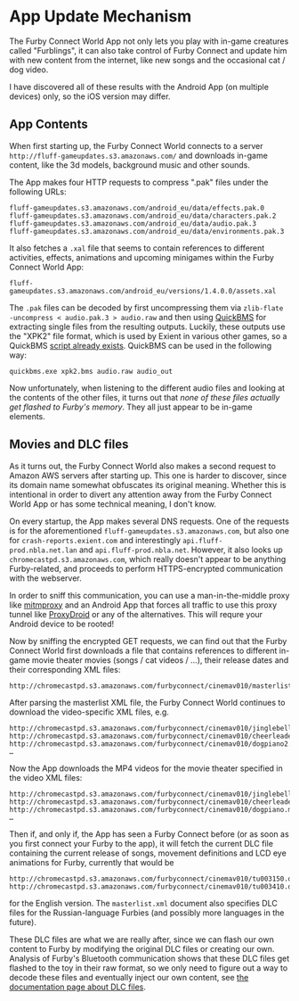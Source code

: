 # App Update Mechanism
The Furby Connect World App not only lets you play with in-game creatures called "Furblings", it can also take control of Furby Connect and update him with new content from the internet, like new songs and the occasional cat / dog video.

I have discovered all of these results with the Android App (on multiple devices) only, so the iOS version may differ.

## App Contents
When first starting up, the Furby Connect World connects to a server `http://fluff-gameupdates.s3.amazonaws.com/` and downloads in-game content, like the 3d models, background music and other sounds.

The App makes four HTTP requests to compress ".pak" files under the following URLs:
```
fluff-gameupdates.s3.amazonaws.com/android_eu/data/effects.pak.0
fluff-gameupdates.s3.amazonaws.com/android_eu/data/characters.pak.2
fluff-gameupdates.s3.amazonaws.com/android_eu/data/audio.pak.3
fluff-gameupdates.s3.amazonaws.com/android_eu/data/environments.pak.3
```

It also fetches a `.xal` file that seems to contain references to different activities, effects, animations and upcoming minigames within the Furby Connect World App:
```
fluff-gameupdates.s3.amazonaws.com/android_eu/versions/1.4.0.0/assets.xal
```

The `.pak` files can be decoded by first uncompressing them via `zlib-flate -uncompress < audio.pak.3 > audio.raw` and then using [QuickBMS](http://aluigi.altervista.org/quickbms.htm) for extracting single files from the resulting outputs. Luckily, these outputs use the "XPK2" file format, which is used by Exient in various other games, so a QuickBMS [script already exists](http://aluigi.altervista.org/bms/xpk2.bms). QuickBMS can be used in the following way:
```
﻿quickbms.exe xpk2.bms audio.raw audio_out
```

Now unfortunately, when listening to the different audio files and looking at the contents of the other files, it turns out that *none of these files actually get flashed to Furby's memory*. They all just appear to be in-game elements.

## Movies and DLC files
As it turns out, the Furby Connect World also makes a second request to Amazon AWS servers after starting up. This one is harder to discover, since its domain name somewhat obfuscates its original meaning. Whether this is intentional in order to divert any attention away from the Furby Connect World App or has some technical meaning, I don't know.

On every startup, the App makes several DNS requests. One of the requests is for the aforementioned `fluff-gameupdates.s3.amazonaws.com`, but also one for `crash-reports.exient.com` and interestingly `api.fluff-prod.nbla.net.lan` and `api.fluff-prod.nbla.net`. However, it also looks up `chromecastpd.s3.amazonaws.com`, which really doesn't appear to be anything Furby-related, and proceeds to perform HTTPS-encrypted communication with the webserver.

In order to sniff this communication, you can use a man-in-the-middle proxy like [mitmproxy](https://mitmproxy.org/) and an Android App that forces all traffic to use this proxy tunnel like [ProxyDroid](https://play.google.com/store/apps/details?id=org.proxydroid) or any of the alternatives. This will requre your Android device to be rooted!

Now by sniffing the encrypted GET requests, we can find out that the Furby Connect World first downloads a file that contains references to different in-game movie theater movies (songs / cat videos / ...), their release dates and their corresponding XML files:
```
http://chromecastpd.s3.amazonaws.com/furbyconnect/cinemav010/masterlist.xml
```

After parsing the masterlist XML file, the Furby Connect World continues to download the video-specific XML files, e.g.
```
http://chromecastpd.s3.amazonaws.com/furbyconnect/cinemav010/jinglebellrock.xml
http://chromecastpd.s3.amazonaws.com/furbyconnect/cinemav010/cheerleader.xml
http://chromecastpd.s3.amazonaws.com/furbyconnect/cinemav010/dogpiano2.xml
…
```

Now the App downloads the MP4 videos for the movie theater specified in the video XML files:
```
http://chromecastpd.s3.amazonaws.com/furbyconnect/cinemav010/jinglebellrock.mp4
http://chromecastpd.s3.amazonaws.com/furbyconnect/cinemav010/cheerleader.mp4
http://chromecastpd.s3.amazonaws.com/furbyconnect/cinemav010/dogpiano.mp4
…
```

Then if, and only if, the App has seen a Furby Connect before (or as soon as you first connect your Furby to the app), it will fetch the current DLC file containing the current release of songs, movement definitions and LCD eye animations for Furby, currently that would be
```
http://chromecastpd.s3.amazonaws.com/furbyconnect/cinemav010/tu003150.dlc
http://chromecastpd.s3.amazonaws.com/furbyconnect/cinemav010/tu003410.dlc
```
for the English version. The `masterlist.xml` document also specifies DLC files for the Russian-language Furbies (and possibly more languages in the future).

These DLC files are what we are really after, since we can flash our own content to Furby by modifying the original DLC files or creating our own. Analysis of Furby's Bluetooth communication shows that these DLC files get flashed to the toy in their raw format, so we only need to figure out a way to decode these files and eventually inject our own content, see [the documentation page about DLC files](dlcformat.md).
